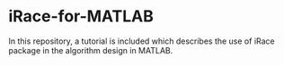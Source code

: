 # iRace-for-MATLAB
In this repository, a tutorial is included which describes the use of iRace package in the algorithm design in MATLAB. 
